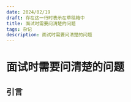 ```yaml
---
date: 2024/02/19
draft: 存在这一行时表示在草稿箱中
title: 面试时需要问清楚的问题
tags: 杂记
description: 面试时需要问清楚的问题
---
```


# 面试时需要问清楚的问题

## 引言
